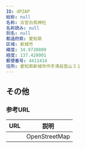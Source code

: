 ```yaml
---
ID: dPZAP
総称: null
名称: 古宮白鳥神社
名称読み: null
別名: null
都道府県: 愛知県
区域: 新城市
緯度: 34.9720809
経度: 137.428001
郵便番号: 4411414
住所: 愛知県新城市作手清岳宮山３１
---
```


## その他

### 参考URL

| URL | 説明          |
| --- | ------------- |
|     | OpenStreetMap |
